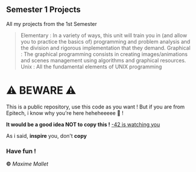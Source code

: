 ## Semester 1 Projects
All my projects from the 1st Semester
> Elementary : In a variety of ways, this unit will train you in (and allow you to practice the basics of) programming and problem analysis and the division and rigorous implementation that they demand. 
> Graphical : The graphical programming consists in creating images/animations and scenes management using algorithms and graphical resources.
> Unix : All the fundamental elements of UNIX programming

# ⚠️ BEWARE ⚠️
This is a public repository, use this code as you want ! But if you are from Epitech, i know why you're here heheheeeee 👀 !

**It would be a good idea NOT to copy this !** [-42 is watching you](https://c.tenor.com/3Gw_rlLRqLcAAAAM/mayarudolph-snl.gif)

As i said, **inspire** you, don't **copy**

### Have fun !
**©** _Maxime Mallet_
